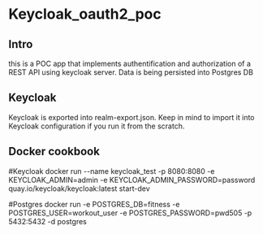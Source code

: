 # Keycloak_oauth2_poc

## Intro
this is a POC app that implements authentification and authorization of a REST API
using keycloak server.
Data is being persisted into Postgres DB

## Keycloak
Keycloak is exported into realm-export.json. Keep in mind to import it into Keycloak configuration if you run it from the scratch.

## Docker cookbook
#Keycloak
docker run --name keycloak_test -p 8080:8080 -e KEYCLOAK_ADMIN=admin -e KEYCLOAK_ADMIN_PASSWORD=password quay.io/keycloak/keycloak:latest start-dev

#Postgres
docker run -e POSTGRES_DB=fitness -e POSTGRES_USER=workout_user -e POSTGRES_PASSWORD=pwd505 -p 5432:5432 -d postgres
 